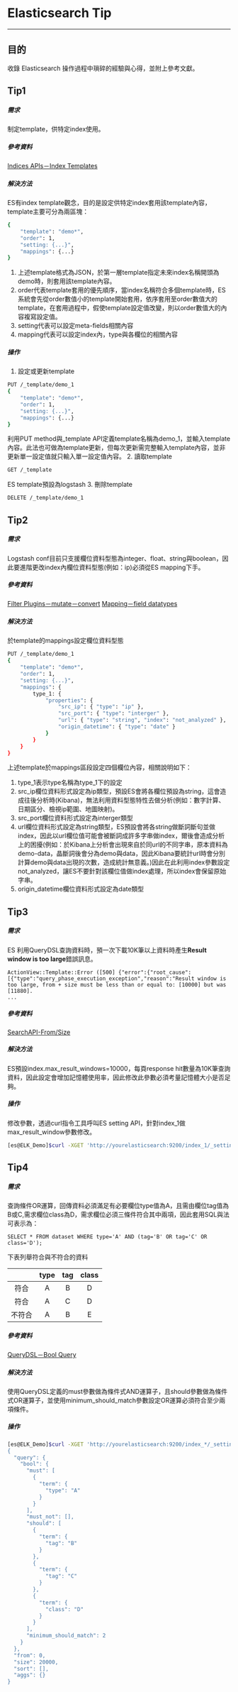 # Elasticsearch Tip
---
## 目的
收錄 Elasticsearch 操作過程中瑣碎的經驗與心得，並附上參考文獻。

## Tip1	
##### 需求
制定template，供特定index使用。
##### 參考資料
[Indices APIs－Index Templates](https://www.elastic.co/guide/en/elasticsearch/reference/current/indices-templates.html)
##### 解決方法
ES有index template觀念，目的是設定供特定index套用該template內容，template主要可分為兩區塊：
```bash
{
	"template": "demo*",
    "order": 1,
    "setting: {...}",
    "mappings": {...}
}
```
1. 上述template格式為JSON，於第一層template指定未來index名稱開頭為demo時，則套用該template內容。
2. order代表template套用的優先順序，當index名稱符合多個template時，ES系統會先從order數值小的template開始套用，依序套用至order數值大的template，在套用過程中，假使template設定值改變，則以order數值大的內容複寫設定值。
3. setting代表可以設定meta-fields相關內容
4. mapping代表可以設定index內，type與各欄位的相關內容

##### 操作
1. 設定或更新template
```bash
PUT /_template/demo_1
{
	"template": "demo*",
    "order": 1,
    "setting: {...}",
    "mappings": {...}
}
```
利用PUT method與_template API定義template名稱為demo_1，並輸入template內容。此法也可做為template更新，但每次更新需完整輸入template內容，並非更新單一設定值就只輸入單一設定值內容。
2. 讀取template
```bash
GET /_template
```
ES template預設為logstash
3. 刪除template
```bash
DELETE /_template/demo_1
```

## Tip2
##### 需求
Logstash conf目前只支援欄位資料型態為integer、float、string與boolean，因此要進階更改index內欄位資料型態(例如：ip)必須從ES mapping下手。
##### 參考資料
[Filter Plugins－mutate－convert](https://www.elastic.co/guide/en/logstash/current/plugins-filters-mutate.html#plugins-filters-mutate-convert)
[Mapping－field datatypes](https://www.elastic.co/guide/en/elasticsearch/reference/current/mapping-types.html)

##### 解決方法
於template的mappings設定欄位資料型態
```bash
PUT /_template/demo_1
{
	"template": "demo*",
    "order": 1,
    "setting: {...}",
    "mappings": {
    	type_1: {
        	"properties": {
            	"src_ip": { "type": "ip" },
                "src_port": { "type": "interger" },
                "url": { "type": "string", "index": "not_analyzed" },
                "origin_datetime": { "type": "date" }
            }
        }
    }
}
```
上述template於mappings區段設定四個欄位內容，相關說明如下：
1. type_1表示type名稱為type_1下的設定
2. src_ip欄位資料形式設定為ip類型，預設ES會將各欄位預設為string，這會造成往後分析時(Kibana)，無法利用資料型態特性去做分析(例如：數字計算、日期區分、檢視ip範圍、地圖映射)。
3. src_port欄位資料形式設定為interger類型
4. url欄位資料形式設定為string類型，ES預設會將各string做斷詞斷句並做index，因此以url欄位值可能會被斷詞成許多字串做index，爾後會造成分析上的困擾(例如：於Kibana上分析會出現來自於同url的不同字串，原本資料為demo-data，晶斷詞後會分為demo與data，因此Kibana要統計url時會分別計算demo與data出現的次數，造成統計無意義。)因此在此利用index參數設定not_analyzed，讓ES不要針對該欄位值做index處理，所以index會保留原始字串。
5. origin_datetime欄位資料形式設定為date類型

## Tip3
##### 需求
ES 利用QueryDSL查詢資料時，預一次下載10K筆以上資料時產生**Result window is too large**錯誤訊息。
```
ActionView::Template::Error ([500] {"error":{"root_cause":[{"type":"query_phase_execution_exception","reason":"Result window is too large, from + size must be less than or equal to: [10000] but was [11880].
...
```
##### 參考資料
[SearchAPI-From/Size](https://www.elastic.co/guide/en/elasticsearch/reference/current/search-request-from-size.html)
##### 解決方法
ES預設index.max_result_windows=10000，每頁response hit數量為10K筆查詢資料，因此設定會增加記憶體使用率，因此修改此參數必須考量記憶體大小是否足夠。
##### 操作
修改參數，透過curl指令工具呼叫ES setting API，針對index_1做max_result_window參數修改。
```bash
[es@ELK_Demo]$curl -XGET 'http://yourelasticsearch:9200/index_1/_settings' -d '{ "index" : { "max_result_window" : 20000 } }'
```
## Tip4
##### 需求
查詢條件OR運算，回傳資料必須滿足有必要欄位type值為A，且需由欄位tag值為B或C,需求欄位class為D，需求欄位必須三條件符合其中兩項，因此套用SQL與法可表示為：
```
SELECT * FROM dataset WHERE type='A' AND (tag='B' OR tag='C' OR class='D');
```
下表列舉符合與不符合的資料

||type|tag|class|
|:-:|:-:|:-:|:-:|
|符合|A|B|D|
|符合|A|C|D|
|不符合|A|B|E|
##### 參考資料
[QueryDSL－Bool Query](https://www.elastic.co/guide/en/elasticsearch/reference/current/query-dsl-bool-query.html)
##### 解決方法
使用QueryDSL定義的must參數做為條件式AND運算子，且should參數做為條件式OR運算子，並使用minimum_should_match參數設定OR運算必須符合至少兩項條件。
##### 操作
```bash
[es@ELK_Demo]$curl -XGET 'http://yourelasticsearch:9200/index_*/_settings' -d '
{
  "query": {
    "bool": {
      "must": [
        {
          "term": {
            "type": "A"
          }
        }
      ],
      "must_not": [],
      "should": [
        {
          "term": {
            "tag": "B"
          }
        },
        {
          "term": {
            "tag": "C"
          }
        },
        {
          "term": {
            "class": "D"
          }
        }
      ],
      "minimum_should_match": 2
    }
  },
  "from": 0,
  "size": 20000,
  "sort": [],
  "aggs": {}
}
```
